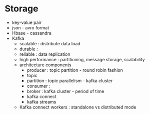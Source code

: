 # Storage 

+ key-value pair 
+ json - avro format 
+ Hbase - cassandra 
+ Kafka 
    + scalable : distribute data load 
    + durable : 
    + reliable : data replication 
    + high performance : partitioning, message storage, scalability
    + architecture components 
        + producer : topic partition - round robin fashion 
        + topic 
        + partition : topic parallelism - kafka cluster 
        + consumer : 
        + broker : kafka cluster - period of time 
        + kafka connect 
        + kafka streams 
    + Kafka connect workers : standalone vs distributed mode 